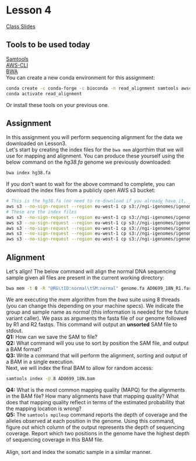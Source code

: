 # Lesson 4
[Class Slides](Lecture4_2025.pdf)

## Tools to be used today
[Samtools](http://www.htslib.org/)</br>
[AWS-CLI](https://aws.amazon.com/cli/)</br>
[BWA](https://bio-bwa.sourceforge.net/)</br>
You can create a new conda environment for this assignment:
```bash
conda create -c conda-forge -c bioconda -n read_alignment samtools awscli bwa -y
conda activate read_alignment
```
Or install these tools on your previous one.

## Assignment
In this assignment you will perform sequencing alignment for the data we downloaded on Lesson3. </br>
Let's start by creating the index files for the `bwa mem` algorthim that we will use for mapping and alignment. You can produce these yourself using the below command on the *hg38.fa* genome we previously downloaded:
```bash
bwa index hg38.fa
```
If you don't want to wait for the above command to complete, you can download the index files from a publicly open AWS s3 bucket:
```bash
# This is the hg38.fa (no need to re-download if you already have it, just rename)
aws s3 --no-sign-request --region eu-west-1 cp s3://ngi-igenomes/igenomes/Homo_sapiens/UCSC/hg38/Sequence/BWAIndex/genome.fa .
# These are the index files
aws s3 --no-sign-request --region eu-west-1 cp s3://ngi-igenomes/igenomes/Homo_sapiens/UCSC/hg38/Sequence/BWAIndex/genome.fa.amb .
aws s3 --no-sign-request --region eu-west-1 cp s3://ngi-igenomes/igenomes/Homo_sapiens/UCSC/hg38/Sequence/BWAIndex/genome.fa.ann .
aws s3 --no-sign-request --region eu-west-1 cp s3://ngi-igenomes/igenomes/Homo_sapiens/UCSC/hg38/Sequence/BWAIndex/genome.fa.bwt .
aws s3 --no-sign-request --region eu-west-1 cp s3://ngi-igenomes/igenomes/Homo_sapiens/UCSC/hg38/Sequence/BWAIndex/genome.fa.pac .
aws s3 --no-sign-request --region eu-west-1 cp s3://ngi-igenomes/igenomes/Homo_sapiens/UCSC/hg38/Sequence/BWAIndex/genome.fa.sa .
```

## Alignment
Let's align! The below command will align the normal DNA sequencing sample given all files are present in the current working directory:
```bash
bwa mem -t 8 -R "@RG\tID:normal\tSM:normal" genome.fa AD0699_18N_R1.fastq.gz AD0699_18N_R2.fastq.gz
```
We are executing the *mem* algorithm from the *bwa* suite using 8 threads (you can change this depending on your machine specs). We indicate the group and sample name as *normal* (this information is needed for the future variant caller). We pass as arguments the fasta file of our genome followed by R1 and R2 fastqs. This command will output an **unsorted** SAM file to stdout. </br>
**Q1:** How can we save the SAM to file?</br>
**Q2:** What command will you use to sort by position the SAM file, and output a BAM format?</br>
**Q3:** Write a command that will perform the alignment, sorting and output of a BAM in a single execution.</br>
Next, we will index the final BAM to allow for random access:
```bash
samtools index -@ 8 AD0699_18N.bam
```
**Q4:** What is the most common mapping quality (MAPQ) for the alignments in the BAM file? How many alignments have that mapping quality? What does that mapping quality reflect in terms of the estimated probability that the mapping location is wrong?</br>
**Q5:** The `samtools mpileup` command reports the depth of coverage and the alleles observed at each position in the genome. Using this command, figure out which column of the output represents the depth of sequencing coverage. Report which two positions in the genome have the highest depth of sequencing coverage in this BAM file.</br></br>
Align, sort and index the somatic sample in a similar manner.</br></br>

